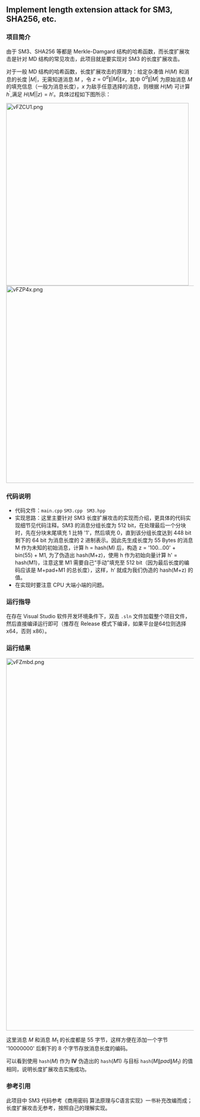 ## Implement length extension attack for SM3, SHA256, etc.

### 项目简介

由于 SM3、SHA256 等都是 Merkle-Damgard 结构的哈希函数，而长度扩展攻击是针对 MD 结构的常见攻击，此项目就是要实现对 SM3 的长度扩展攻击。

对于一般 MD 结构的哈希函数，长度扩展攻击的原理为：给定杂凑值 $H(M)$ 和消息的长度 $|M|$，无需知道消息 $M$ ，令 $z= 0^d \| |M|  \| x$，其中 $0^d \| |M|$ 为原始消息 $M$ 的填充信息（一般为消息长度），$x$ 为敌手任意选择的消息，则根据 $H(M)$ 可计算 $h^′$,满足 $H(M||z)=h'$。具体过程如下图所示：

<img src="https://s1.ax1x.com/2022/07/30/vFZCU1.png" alt="vFZCU1.png" width="490px" />

<img src="https://s1.ax1x.com/2022/07/30/vFZP4x.png" alt="vFZP4x.png" width="530px" />

### 代码说明

- 代码文件：`main.cpp`	`SM3.cpp `	`SM3.hpp`
- 实现思路：这里主要针对 SM3 长度扩展攻击的实现而介绍，更具体的代码实现细节见代码注释。SM3 的消息分组长度为 512 bit，在处理最后一个分块时，先在分块末尾填充 1 比特 '1'，然后填充 0，直到该分组长度达到 448 bit 剩下的 64 bit 为消息长度的 2 进制表示。因此先生成长度为 55 Bytes 的消息 M 作为未知的初始消息，计算 h = hash(M) 后，构造 z = '100...00' + bin(55) + M1, 为了伪造出 hash(M+z)，使用 h 作为初始向量计算 h' = hash(M1)，注意这里 M1 需要自己“手动”填充至 512 bit（因为最后长度的编码应该是 M+pad+M1 的总长度），这样，h‘ 就成为我们伪造的 hash(M+z) 的值。
- 在实现时要注意 CPU 大端小端的问题。

### 运行指导

在存在 Visual Studio 软件开发环境条件下，双击 `.sln` 文件加载整个项目文件，然后直接编译运行即可（推荐在 Release 模式下编译，如果平台是64位则选择 x64，否则 x86）。

### 运行结果

<img src="https://s1.ax1x.com/2022/07/30/vFZmbd.png" alt="vFZmbd.png" width="1000px" />

这里消息 $M$ 和消息 $M_1$ 的长度都是 55 字节，这样方便在添加一个字节 '10000000' 后剩下的 8 个字节存放消息长度的编码。

可以看到使用 $\mathtt{hash}(M)$ 作为 $\mathbf{IV}$ 伪造出的 $\mathtt{hash}(M1)$ 与目标 $\mathtt{hash}(M\|pad\|M_1)$ 的值相同，说明长度扩展攻击实施成功。



### 参考引用

此项目中 SM3 代码参考《商用密码 算法原理与C语言实现》一书补充改编而成；长度扩展攻击无参考，按照自己的理解实现。